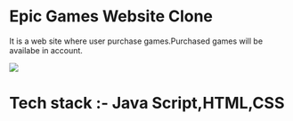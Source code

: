 <h1> Epic Games Website Clone </h1>
<p> It is a web site where user purchase games.Purchased games will be availabe in account. </p> 
<img src="https://user-images.githubusercontent.com/105916680/206272623-723ac155-4ed9-4d8c-8b22-733bdf509815.PNG" />


<h1> Tech stack :- Java Script,HTML,CSS </h1>
